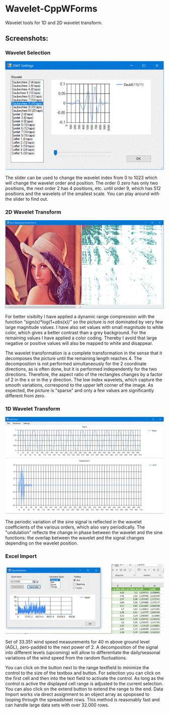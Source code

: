 # Wavelet-CppWForms
Wavelet tools for 1D and 2D wavelet transform.

## Screenshots:

### Wavelet Selection
![Wavelet Selection](https://github.com/Jens-Kluge/Wavelet-CppWForms/blob/master/Screenshots/WaveletSelection.GIF)

The slider can be used to change the wavelet index from 0 to 1023 which will change the wavelet order and position. The order 0 zero has only two positions, the next order 2 has 4 positions, etc. until order 9, which has 512 positions and the wavelets of the smallest scale. You can play around with the slider to find out. 

### 2D Wavelet Transform
![2D Wavelet Transform](https://github.com/Jens-Kluge/Wavelet-CppWForms/blob/master/Screenshots/2D%20Wavelet%20Transform.GIF)

For better visibilty I have applied a dynamic range compression with the function *"sign(x)\*log(1+abs(x))"* so the picture is not dominated by very few large magnitude values. I have also set values with small magnitude to white color, which gives a better contrast than a grey background. For the remaining values I have applied a color coding. Thereby I avoid that large negative or positive values will also be mapped to white and disappear.

The wavelet transformation is a complete transformation in the sense that it decomposes the picture until the remaining length reaches 4. The decomposition is not performed simultaneously for the 2 coordinate directions, as is often done, but it is performed independently for the two directions. Therefore, the aspect ratio of the rectangles changes by a factor of 2 in the x or in the y direction. The low index wavelets, which capture the smooth variations, correspond to the upper left corner of the image. As expected, the picture is "sparse" and only a few values are significantly different from zero.

### 1D Wavelet Transform
![1D Wavelet Transform](https://github.com/Jens-Kluge/Wavelet-CppWForms/blob/master/Screenshots/1D%20Wavelet%20Transform.GIF)

The periodic variation of the sine signal is reflected in the wavelet coefficients of the various orders, which also vary periodically. The "undulation" reflects the change in phase between the wavelet and the sine functions: the overlap between the wavelet and the signal changes depending on the wavelet position. 

### Excel Import
![Excel Import](https://github.com/Jens-Kluge/Wavelet-CppWForms/blob/master/Screenshots/Excel%20Import.GIF)

Set of 33.351 wind speed measurements for 40 m above ground level (AGL), zero-padded to the next power of 2. A decomposition of the signal into different levels (upcoming) will allow to differentiate the daily/seasonal variations of the wind speed from the random fluctuations. 

You can click on the button next to the range textfield to minimize the control to the size of the textbox and button. For selection you can click on the first cell and then into the text field to activate the control. As long as the control is active the displayed cell range is adjusted to the current selection. You can also click on the extend button to extend the range to the end. Data Import works via direct assignment to an object array as opoposed to looping through the spreadsheet rows. This method is reasonably fast and can handle large data sets with over 32.000 rows. 

